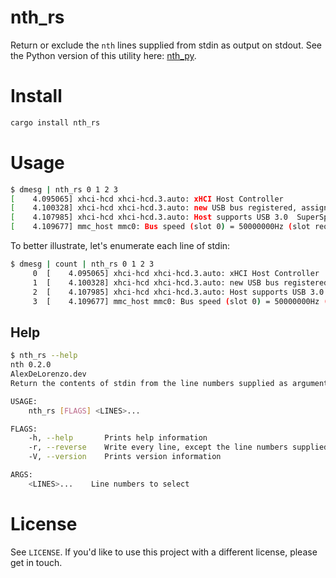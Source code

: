 # nth_rs
Return or exclude the `nth` lines supplied from stdin as output on stdout. See the Python version of this utility here: [nth_py](https://github.com/alexdelorenzo/nth_py).

# Install

```bash
cargo install nth_rs
```

# Usage

```bash
$ dmesg | nth_rs 0 1 2 3
[    4.095065] xhci-hcd xhci-hcd.3.auto: xHCI Host Controller
[    4.100328] xhci-hcd xhci-hcd.3.auto: new USB bus registered, assigned bus number 4
[    4.107985] xhci-hcd xhci-hcd.3.auto: Host supports USB 3.0  SuperSpeed
[    4.109677] mmc_host mmc0: Bus speed (slot 0) = 50000000Hz (slot req 52000000Hz, actual 50000000HZ div = 0)

```

To better illustrate, let's enumerate each line of stdin:

```bash
$ dmesg | count | nth_rs 0 1 2 3
     0  [    4.095065] xhci-hcd xhci-hcd.3.auto: xHCI Host Controller
     1  [    4.100328] xhci-hcd xhci-hcd.3.auto: new USB bus registered, assigned bus number 4
     2  [    4.107985] xhci-hcd xhci-hcd.3.auto: Host supports USB 3.0  SuperSpeed
     3  [    4.109677] mmc_host mmc0: Bus speed (slot 0) = 50000000Hz (slot req 52000000Hz, actual 50000000HZ div = 0)
```

## Help
```bash
$ nth_rs --help
nth 0.2.0
AlexDeLorenzo.dev
Return the contents of stdin from the line numbers supplied as arguments.

USAGE:
    nth_rs [FLAGS] <LINES>...

FLAGS:
    -h, --help       Prints help information
    -r, --reverse    Write every line, except the line numbers supplied as LINES, from stdin to stdout.
    -V, --version    Prints version information

ARGS:
    <LINES>...    Line numbers to select

```

# License
See `LICENSE`. If you'd like to use this project with a different license, please get in touch.
